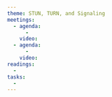 ```yaml
---
theme: STUN, TURN, and Signaling
meetings:
  - agenda:
      -
    video:
  - agenda:
      -
    video:
readings:
  -
tasks:
  -
---
```

